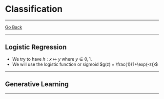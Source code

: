 # Classification
---
[Go Back](UNIOVI/3S2_IntSys/README.md)

---
## Logistic Regression
- We try to have $h:x\mapsto y$  where $y \in {0, 1}$.
- We will use the logistic function or sigmoid $g(z) = \frac{1}{1+\exp(-z)}$
---
## Generative Learning

---
